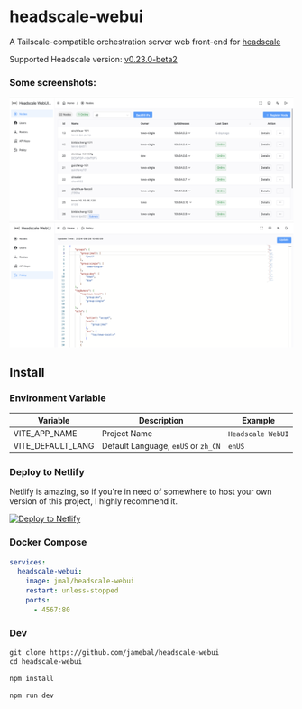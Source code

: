 # headscale-webui
A Tailscale-compatible orchestration server web front-end for [headscale](https://github.com/juanfont/headscale)

Supported Headscale version: [v0.23.0-beta2](https://github.com/juanfont/headscale/releases/tag/v0.23.0-beta2)

### Some screenshots:
![node_demo.png](doc/node_demo.png)
![policy_demo.png](doc/policy_demo.png)

## Install

### Environment Variable

| Variable | Description                  | Example           |
|----|------------------------------|-------------------|
| VITE_APP_NAME | Project Name                 | `Headscale WebUI` |
| VITE_DEFAULT_LANG | Default Language, `enUS` or `zh_CN` | `enUS`            |

### Deploy to Netlify
Netlify is amazing, so if you're in need of somewhere to host your own version of this project, I highly recommend it.

[![Deploy to Netlify](https://www.netlify.com/img/deploy/button.svg)](https://app.netlify.com/start/deploy?repository=https://github.com/jamebal/headscale-webui)

### Docker Compose

```yaml
services:
  headscale-webui:
    image: jmal/headscale-webui
    restart: unless-stopped
    ports:
      - 4567:80
```

### Dev

```shell
git clone https://github.com/jamebal/headscale-webui
cd headscale-webui
```

```shell
npm install
```
```
npm run dev
```
